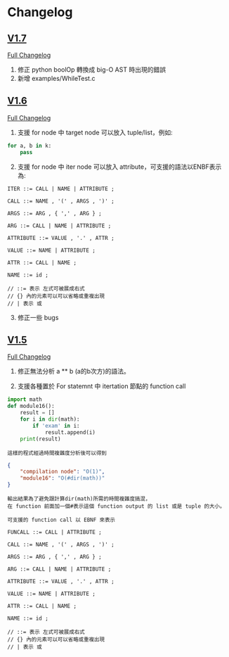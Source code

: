 # Changelog
## [V1.7](https://github.com/ncu-psl/DYSTA/releases/tag/v1.7)
[Full Changelog](https://github.com/ncu-psl/DYSTA/compare/ncu-psl:v1.6...v1.7)
1. 修正 python boolOp 轉換成 big-O AST 時出現的錯誤
2. 新增 examples/WhileTest.c

## [V1.6](https://github.com/ncu-psl/DYSTA/releases/tag/v1.6)
[Full Changelog](https://github.com/ncu-psl/DYSTA/compare/ncu-psl:v1.5...v1.6)
1. 支援 for node 中 target node 可以放入 tuple/list，例如:
```python
for a, b in k:
    pass
```

2. 支援 for node 中 iter node 可以放入 attribute，可支援的語法以ENBF表示為:
```
ITER ::= CALL | NAME | ATTRIBUTE ;

CALL ::= NAME , '(' , ARGS , ')' ;

ARGS ::= ARG , { ',' , ARG } ;

ARG ::= CALL | NAME | ATTRIBUTE ;

ATTRIBUTE ::= VALUE , '.' , ATTR ;

VALUE ::= NAME | ATTRIBUTE ;

ATTR ::= CALL | NAME ;

NAME ::= id ;

// ::= 表示 左式可被展成右式
// {} 內的元素可以可以省略或重複出現
// | 表示 或
```

3. 修正一些 bugs

## [V1.5](https://github.com/ncu-psl/DYSTA/releases/tag/v1.5)
[Full Changelog](https://github.com/ncu-psl/DYSTA/compare/ncu-psl:v1.4...v1.5)
1. 修正無法分析 a ** b (a的b次方)的語法。

2. 支援各種置於 For statemnt 中 itertation 節點的 function call
```py
import math
def module16():
    result = []
    for i in dir(math):
        if 'exam' in i:
            result.append(i)
    print(result)
```
    這樣的程式經過時間複雜度分析後可以得到
```json
{
    "compilation node": "O(1)",
    "module16": "O(#dir(math))"
}
```
    輸出結果為了避免跟計算dir(math)所需的時間複雜度搞混，
    在 function 前面加一個#表示這個 function output 的 list 或是 tuple 的大小。

    可支援的 function call 以 EBNF 來表示
```
FUNCALL ::= CALL | ATTRIBUTE ;

CALL ::= NAME , '(' , ARGS , ')' ;

ARGS ::= ARG , { ',' , ARG } ;

ARG ::= CALL | NAME | ATTRIBUTE ;

ATTRIBUTE ::= VALUE , '.' , ATTR ;

VALUE ::= NAME | ATTRIBUTE ;

ATTR ::= CALL | NAME ;

NAME ::= id ;

// ::= 表示 左式可被展成右式
// {} 內的元素可以可以省略或重複出現
// | 表示 或
```
